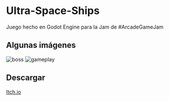 # Ultra-Space-Ships

Juego hecho en Godot Engine para la Jam de #ArcadeGameJam

## Algunas imágenes

![boss](https://imgur.com/KP5DUcm.png)
![gameplay](https://imgur.com/le4B4iz.gif)

## Descargar
[Itch.io](https://furygames.itch.io/ultra-space-ships)
